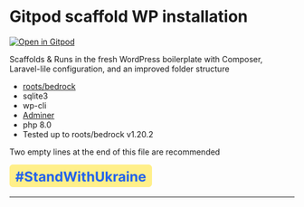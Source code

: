 # Gitpod scaffold WP installation

[![Open in Gitpod](https://gitpod.io/button/open-in-gitpod.svg)](https://gitpod.io/#https://github.com/andriilive/gitpod-experiments)

Scaffolds & Runs in the fresh WordPress boilerplate with Composer, Laravel-lile configuration, and an improved folder structure

- [roots/bedrock](https://roots.io/bedrock/)
- sqlite3
- wp-cli
- [Adminer](https://www.adminer.org) 
- php 8.0
- Tested up to roots/bedrock v1.20.2

Two empty lines at the end of this file are recommended

[![StandWithUkraine](https://raw.githubusercontent.com/vshymanskyy/StandWithUkraine/main/badges/StandWithUkraine.svg)](https://github.com/vshymanskyy/StandWithUkraine/blob/main/docs/README.md)

---

